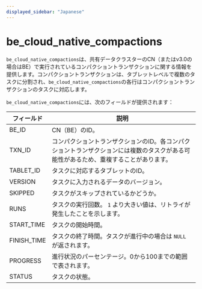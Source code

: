 ```yaml
---
displayed_sidebar: "Japanese"
---
```


# be_cloud_native_compactions

`be_cloud_native_compactions`は、共有データクラスターのCN（またはv3.0の場合はBE）で実行されているコンパクショントランザクションに関する情報を提供します。コンパクショントランザクションは、タブレットレベルで複数のタスクに分割され、`be_cloud_native_compactions`の各行はコンパクショントランザクションのタスクに対応します。

`be_cloud_native_compactions`には、次のフィールドが提供されます：

| **フィールド** | **説明**                                                    |
| ------------- | ----------------------------------------------------------- |
| BE_ID         | CN（BE）のID。                                              |
| TXN_ID        | コンパクショントランザクションのID。各コンパクショントランザクションには複数のタスクがある可能性があるため、重複することがあります。 |
| TABLET_ID     | タスクに対応するタブレットのID。                            |
| VERSION       | タスクに入力されるデータのバージョン。                       |
| SKIPPED       | タスクがスキップされているかどうか。                         |
| RUNS          | タスクの実行回数。 `1` より大きい値は、リトライが発生したことを示します。 |
| START_TIME    | タスクの開始時間。                                           |
| FINISH_TIME   | タスクの終了時間。タスクが進行中の場合は `NULL` が返されます。 |
| PROGRESS      | 進行状況のパーセンテージ。0から100までの範囲で表されます。   |
| STATUS        | タスクの状態。                                               |
